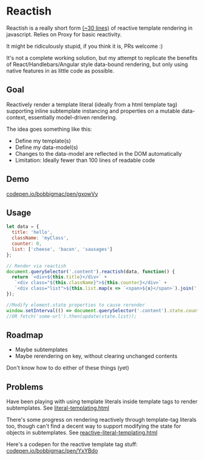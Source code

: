 # Reactish

Reactish is a really short form [(~30 lines)](./reactish.js) of reactive template rendering in javascript. Relies on Proxy for basic reactivity.

It might be ridiculously stupid, if you think it is, PRs welcome :)

It's not a complete working solution, but my attempt to replicate the benefits of React/Handlebars/Angular style data-bound rendering, but only using native features in as little code as possible.

## Goal

Reactively render a template literal (ideally from a html template tag) supporting inline subtemplate instancing and properties on a mutable data-context, essentially model-driven rendering.

The idea goes something like this:
- Define my template(s)
- Define my data-model(s)
- Changes to the data-model are reflected in the DOM automatically
- Limitation: Ideally fewer than 100 lines of readable code

## Demo

[codepen.io/bobbigmac/pen/gxowVy](https://codepen.io/bobbigmac/pen/gxowVy?editors=0010)

## Usage

```javascript
let data = {
  title: 'hello',
  className: 'myClass',
  counter: 0,
  list: ['cheese', 'bacon', 'sausages']
};

// Render via reactish
document.querySelector('.content').reactish(data, function() {
  return `<div>${this.title}</div>` + 
   `<div class="${this.className}">${this.counter}</div>` + 
   `<div class="list">${this.list.map(x => `<span>${x}</span>`).join(' ')}</div>`
});

//Modify element.state properties to cause rerender
window.setInterval(() => document.querySelector('.content').state.counter++, 1000);
//OR fetch('some-url').then(update(state.list));
```

## Roadmap

- Maybe subtemplates
- Maybe rerendering on key, without clearing unchanged contents

Don't know how to do either of these things (yet)

## Problems

Have been playing with using template literals inside template tags to render subtemplates. See [literal-templating.html](./literal-templating.html)

There's some progress on rendering reactively through template-tag literals too, though can't find a decent way to support modifying the state for objects in subtemplates. See [reactive-literal-templating.html](./reactive-literal-templating.html)

Here's a codepen for the reactive template tag stuff: [codepen.io/bobbigmac/pen/YxYBdo](https://codepen.io/bobbigmac/pen/YxYBdo?editors=1010)
